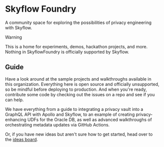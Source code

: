 # Skyflow Foundry

A community space for exploring the possibilities of privacy engineering with Skyflow.

> [!WARNING]  
> This is a home for experiments, demos, hackathon projects, and more. Nothing in SkyflowFoundry is officially supported by Skyflow.

## Guide

Have a look around at the sample projects and walkthroughs available in this organization. Everything here is open source and officially unsupported, so be mindful before deploying to production. And when you're ready, contribute some code by checking out the issues on a repo and see if you can help.

We have everything from a guide to integrating a privacy vault into a GraphQL API with Apollo and Skyflow, to an example of creating privacy-enhancing UDFs for the Oracle DB, as well as advanced walkthroughs of orchestrating metadata updates via GitHub Actions.

Or, if you have new ideas but aren't sure how to get started, head over to the [ideas board](/ideas_board#issues).
